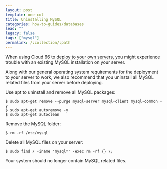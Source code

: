```yaml
---
layout: post
template: one-col
title: Uninstalling MySQL
categories: how-to-guides/databases
lead: ""
legacy: false
tags: ["mysql"]
permalink: /:collection/:path
---
```


When using Cloud 66 to [deploy to your own servers](/maestro/tutorials/registered-servers.html), you might experience trouble with an existing MySQL installation on your server.

Along with our general operating system requirements for the deployment to your server to work, we also recommend that you uninstall all MySQL related files from your server before deploying.

Use apt to uninstall and remove all MySQL packages:

	$ sudo apt-get remove --purge mysql-server mysql-client mysql-common -y
	$ sudo apt-get autoremove -y
	$ sudo apt-get autoclean

Remove the MySQL folder:

	$ rm -rf /etc/mysql

Delete all MySQL files on your server:

```
$ sudo find / -iname 'mysql*' -exec rm -rf {} \;
```
Your system should no longer contain MySQL related files.
